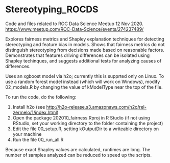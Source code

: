 # Stereotyping_ROCDS
Code and files related to ROC Data Science Meetup 12 Nov 2020.\
https://www.meetup.com/ROC-Data-Science/events/274237489/

Explores fairness metrics and Shapley explanation techniques for detecting stereotyping and feature bias in models. Shows that fairness metrics do not distinguish stereotyping from decisions made based on reasonable factors.  Demonstrates that features driving differences can be isolated using Shapley techinques, and suggests additional tests for analyzing causes of differences.  

Uses an xgboost model via h2o; currently this is supprted only on Linux.  To use a random forest model instead (which will work on Windows), modify 02_models.R by changing the value of kModelType near the top of the file.  

To run the code, do the following:
1.  Install h2o (see http://h2o-release.s3.amazonaws.com/h2o/rel-zermelo/1/index.html)
2.  Open the package 202010_fairness.Rproj in R Studio (if not using RStudio, set your working directory to the folder containing the project)
3.  Edit the file 00_setup.R, setting kOutputDir to a writeable directory on your machine
4.  Run the file 00_run_all.R

Because exact Shapley values are calculated, runtimes are long.  The number of samples analyzed can be reduced to speed up the scripts.  
